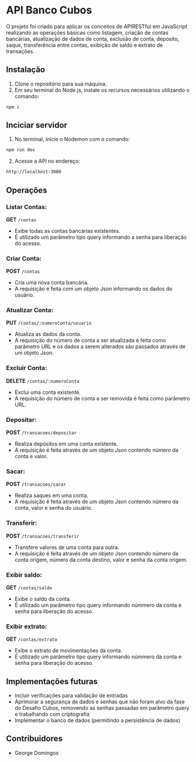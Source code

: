 # API Banco Cubos

O projeto foi criado para aplicar os conceitos de APIRESTful em JavaScript realizando as operações básicas como listagem, criação de contas bancárias, atualização de dados de conta, exclusão de conta, depósito, saque, transferência entre contas, exibição de saldo e extrato de transações.



## Instalação

1. Clone o repositório para sua máquina.
2. Em seu terminal do Node.js, instale os recursos necessários utilizando o comando:

```sh
npm i
```

## Inciciar servidor

1. No terminal, inicie o Nodemon com o comando:

```sh
npm run dev
```
2. Acesse a API no endereço:
```sh
http://localhost:3000
```

## Operações

### Listar Contas:

**GET** `/contas`

- Exibe todas as contas bancárias existentes. 
- É utilizado um parâmetro tipo query informando a senha para liberação do acesso.

### Criar Conta:

**POST** `/contas`

- Cria uma nova conta bancária.
- A requisição é feita com um objeto Json informando os dados do usuário. 

### Atualizar Conta:

**PUT** `/contas/:numeroConta/usuario`

- Atualiza as dados da conta.
- A requisição do número de conta a ser atualizada é feita como parâmetro URL e os dados a serem alterados são passados através de um objeto Json. 

### Excluir Conta:

**DELETE** `/contas/:numeroConta`

- Exclui uma conta existente.
- A requisição do número de conta a ser removida é feita como parâmetro URL. 

### Depositar:

**POST** `/transacoes/depositar`

- Realiza depósitos em uma conta existente.
- A requisição é feita através de um objeto Json contendo número da conta e valor.

### Sacar:

**POST** `/transacoes/sacar`

- Realiza saques em uma conta.
- A requisição é feita através de um objeto Json contendo número da conta, valor e senha  do usuário.

### Transferir:

**POST** `/transacoes/transferir`

- Transfere valores de uma conta para outra.
- A requisição é feita através de um objeto Json contendo número da conta origem, número da conta destino, valor e senha da conta origem.

### Exibir saldo:

**GET** `/contas/saldo`

- Exibe o saldo da conta.
- É utilizado um parâmetro tipo query informando númmero da conta e senha para liberação do acesso.

### Exibir extrato:

**GET** `/contas/extrato`

- Exibe o extrato de movimentações da conta.
- É utilizado um parâmetro tipo query informando númmero da conta e senha para liberação do acesso.



## Implementações futuras

- Incluir verificações para validação de entradas
- Aprimorar a segurança de dados e senhas que não foram alvo da fase do Desafio Cubos, removendo as senhas passadas em parâmetro query e trabalhando com criptografia
- Implementar o banco de dados (permitindo a persistência de dados)


## Contribuidores

- George Domingos
